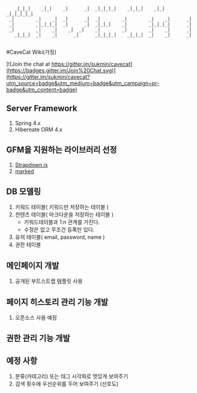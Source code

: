 ```
                                                                           
   _|_|_|    _|_|    _|      _|  _|_|_|_|    _|_|_|    _|_|    _|_|_|_|_|  
 _|        _|    _|  _|      _|  _|        _|        _|    _|      _|      
 _|        _|_|_|_|  _|      _|  _|_|_|    _|        _|_|_|_|      _|      
 _|        _|    _|    _|  _|    _|        _|        _|    _|      _|      
   _|_|_|  _|    _|      _|      _|_|_|_|    _|_|_|  _|    _|      _|      
                                                                           
```


#CaveCat Wiki(가칭)

[![Join the chat at https://gitter.im/sukmin/cavecat](https://badges.gitter.im/Join%20Chat.svg)](https://gitter.im/sukmin/cavecat?utm_source=badge&utm_medium=badge&utm_campaign=pr-badge&utm_content=badge)

## Server Framework
1. Spring 4.x
2. Hibernate ORM 4.x

## GFM을 지원하는 라이브러리 선정
1. [Strapdown.js](http://strapdownjs.com/)
2. [marked](https://github.com/chjj/marked)

## DB 모델링
1. 키워드 테이블( 키워드만 저장하는 테이블 )
2. 컨텐츠 테이블( 마크다운을 저장하는 테이블 )
	- 키워드테이블과 1:n 관계를 가진다.
	- 수정은 없고 무조건 등록만 있다.
3. 유저 테이블( email, password, name )
4. 권한 테이블

## 메인페이지 개발
1. 공개된 부트스트랩 템플릿 사용

## 페이지 히스토리 관리 기능 개발
1. 오픈소스 사용 예정

## 권한 관리 기능 개발

## 예정 사항
1. 분류(카테고리) 또는 태그 시각화로 멋있게 보여주기
2. 검색 횟수에 우선순위를 두어 보여주기 (선호도)
